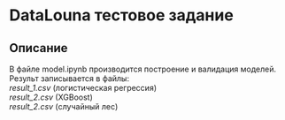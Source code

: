 # DataLouna тестовое задание 
## Описание
В файле model.ipynb производится построение и валидация моделей.  
Результ записывается в файлы:  
 *result_1.csv* (логистическая регрессия)  
 *result_2.csv* (XGBoost)  
 *result_2.csv* (случайный лес)  
